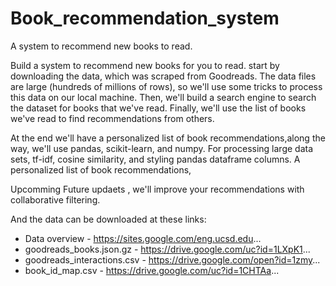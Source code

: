 # Book_recommendation_system
 A system to recommend new books to read.  
 
 Build a system to recommend new books for you to read.   start by downloading the data, which was scraped from Goodreads.  The data files are large (hundreds of millions of rows), so we'll use some tricks to process this data on our local machine. 
 Then, we'll build a search engine to search the dataset for books that we've read.  Finally, we'll use the list of books we've read to find recommendations from others.

At the end we'll have a personalized list of book recommendations,along the way, we'll use pandas, scikit-learn, and numpy.  For processing large data sets, tf-idf, cosine similarity, and styling pandas dataframe columns.
 A personalized list of book recommendations,   
 
 Upcomming Future updaets ,
 we'll  improve your recommendations with collaborative filtering.

And the data can be downloaded at these links:
- Data overview - https://sites.google.com/eng.ucsd.edu...
- goodreads_books.json.gz - https://drive.google.com/uc?id=1LXpK1... 
- goodreads_interactions.csv - https://drive.google.com/open?id=1zmy...
- book_id_map.csv - https://drive.google.com/uc?id=1CHTAa...
